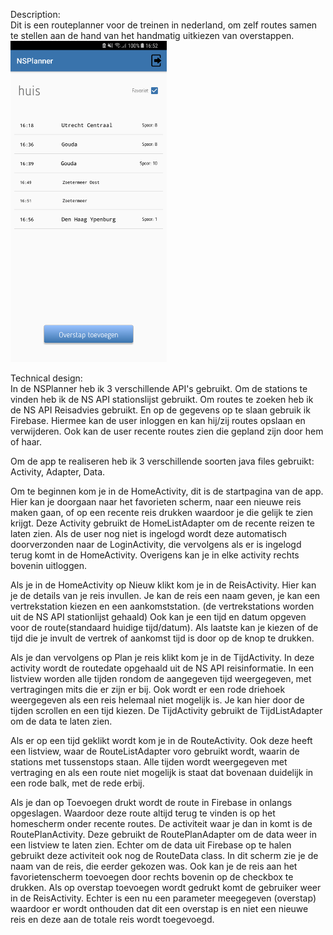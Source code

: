 Description: <br/>
Dit is een routeplanner voor de treinen in nederland, om zelf routes samen te stellen aan de hand van het handmatig uitkiezen van overstappen.
<img src="https://github.com/JoepStraatman/NSPlanner/blob/master/doc/Screenshot_20180201-165230.png?raw=true" width="250">

Technical design: <br/>
In de NSPlanner heb ik 3 verschillende API's gebruikt. Om de stations te vinden heb ik de NS API stationslijst gebruikt. Om routes te zoeken heb ik de NS API Reisadvies gebruikt. En op de gegevens op te slaan gebruik ik Firebase. Hiermee kan de user inloggen en kan hij/zij routes opslaan en verwijderen. Ook kan de user recente routes zien die gepland zijn door hem of haar.

Om de app te realiseren heb ik 3 verschillende soorten java files gebruikt:<br/>
Activity, Adapter, Data. <br/>

Om te beginnen kom je in de HomeActivity, dit is de startpagina van de app. Hier kan je doorgaan naar het favorieten scherm, naar een nieuwe reis maken gaan, of op een recente reis drukken waardoor je die gelijk te zien krijgt.
Deze Activity gebruikt de HomeListAdapter om de recente reizen te laten zien. Als de user nog niet is ingelogd wordt deze automatisch doorverzonden naar de LoginActivity, die vervolgens als er is ingelogd terug komt in de HomeActivity. Overigens kan je in elke activity rechts bovenin uitloggen.

Als je in de HomeActivity op Nieuw klikt kom je in de ReisActivity. Hier kan je de details van je reis invullen. Je kan de reis een naam geven, je kan een vertrekstation kiezen en een aankomststation. (de vertrekstations worden uit de NS API stationlijst gehaald) Ook kan je een tijd en datum opgeven voor de route(standaard huidige tijd/datum). Als laatste kan je kiezen of de tijd die je invult de vertrek of aankomst tijd is door op de knop te drukken.

Als je dan vervolgens op Plan je reis klikt kom je in de TijdActivity. In deze activity wordt de routedate opgehaald uit de NS API reisinformatie. In een listview worden alle tijden rondom de aangegeven tijd weergegeven, met vertragingen mits die er zijn er bij. Ook wordt er een rode driehoek weergegeven als een reis helemaal niet mogelijk is. Je kan hier door de tijden scrollen en een tijd kiezen. De TijdActivity gebruikt de TijdListAdapter om de data te laten zien.

Als er op een tijd geklikt wordt kom je in de RouteActivity. Ook deze heeft een listview, waar de RouteListAdapter voro gebruikt wordt, waarin de stations met tussenstops staan. Alle tijden wordt weergegeven met vertraging en als een route niet mogelijk is staat dat bovenaan duidelijk in een rode balk, met de rede erbij.

Als je dan op Toevoegen drukt wordt de route in Firebase in onlangs opgeslagen. Waardoor deze route altijd terug te vinden is op het homescherm onder recente routes. De activiteit waar je dan in komt is de RoutePlanActivity. Deze gebruikt de RoutePlanAdapter om de data  weer in een listview te laten zien. Echter om de data uit Firebase op te halen gebruikt deze activiteit ook nog de RouteData class. In dit scherm zie je de naam van de reis, die eerder gekozen was. Ook kan je de reis aan het favorietenscherm toevoegen door rechts bovenin op de checkbox te drukken. Als op overstap toevoegen wordt gedrukt komt de gebruiker weer in de ReisActivity. Echter is een nu een parameter meegegeven (overstap) waardoor er wordt onthouden dat dit een overstap is en niet een nieuwe reis en deze aan de totale reis wordt toegevoegd.



